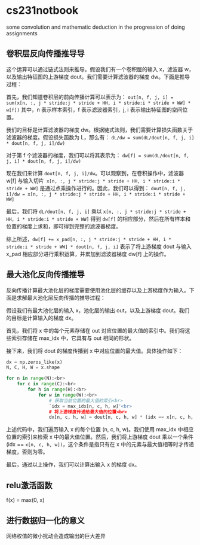 # cs231notbook
some convolution and mathematic deduction in the progression of doing assignments
## 卷积层反向传播推导导
这个运算可以通过链式法则来推导。假设我们有一个卷积层的输入 x，滤波器 w，以及输出特征图的上游梯度 dout。我们需要计算滤波器的梯度 dw。下面是推导过程：

首先，我们知道卷积层的前向传播计算可以表示为：
`out[n, f, j, i] = sum(x[n, :, j * stride:j * stride + HH, i * stride:i * stride + WW] * w[f])`
其中，n 表示样本索引，f 表示滤波器索引，j, i 表示输出特征图的空间位置。

我们的目标是计算滤波器的梯度 dw。根据链式法则，我们需要计算损失函数关于滤波器的梯度。假设损失函数为 L，那么有：
`dL/dw = sum(dL/dout[n, f, j, i] * dout[n, f, j, i]/dw)`

对于第 f 个滤波器的梯度，我们可以将其表示为：
`dw[f] = sum(dL/dout[n, f, j, i] * dout[n, f, j, i]/dw)`

现在我们来计算 `dout[n, f, j, i]/dw`。可以观察到，在卷积操作中，滤波器 w[f] 与输入切片` x[n, :, j * stride:j * stride + HH, i * stride:i * stride + WW]` 是通过点乘操作进行的。因此，我们可以得到：
`dout[n, f, j, i]/dw = x[n, :, j * stride:j * stride + HH, i * stride:i * stride + WW]`

最后，我们将 `dL/dout[n, f, j, i]` 乘以 `x[n, :, j * stride:j * stride + HH, i * stride:i * stride + WW]` 得到 `dw[f]` 的相应部分，然后在所有样本和位置的梯度上求和，即可得到完整的滤波器梯度。

综上所述，`dw[f] += x_pad[n, :, j * stride:j * stride + HH, i * stride:i * stride + WW] * dout[n, f, j, i]` 表示了将上游梯度 dout 与输入 x_pad 相应部分进行乘积运算，并累加到滤波器梯度 dw[f] 上的操作。
## 最大池化反向传播推导
反向传播计算最大池化层的梯度需要使用池化层的缓存以及上游梯度作为输入。下面是求解最大池化层反向传播的推导过程：

假设我们有最大池化层的输入 x，池化层的输出 out，以及上游梯度 dout。我们的目标是计算输入的梯度 dx。

首先，我们将 x 中的每个元素存储在 out 对应位置的最大值的索引中。我们将这些索引存储在 max_idx 中，它具有与 out 相同的形状。

接下来，我们将 dout 的梯度传播到 x 中对应位置的最大值。具体操作如下：

```python
dx = np.zeros_like(x)
N, C, H, W = x.shape

for n in range(N):<br>
    for c in range(C):<br>
        for h in range(H):<br>
            for w in range(W):<br>
                # 获取当前位置的最大值的索引<br>
                `idx = max_idx[n, c, h, w]'<br>
                # 将上游梯度传递给最大值的位置<br>
                dx[n, c, h, w] = dout[n, c, h, w] * (idx == x[n, c, h, w])`<br>
```
上述代码中，我们遍历输入 x 的每个位置 (n, c, h, w)。我们使用 max_idx 中相应位置的索引来检索 x 中的最大值位置。然后，我们将上游梯度 dout 乘以一个条件 (idx == `x[n, c, h, w])`，这个条件是指只有在 x 中的元素与最大值相等时才传递梯度，否则为零。

最后，通过以上操作，我们可以计算出输入 x 的梯度 dx。<br>
## relu激活函数 <br>
f(x) = max(0, x)
## 进行数据归一化的意义
网络权值的微小扰动会造成输出的巨大差异
